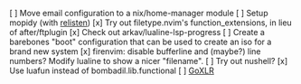 [ ] Move email configuration to a nix/home-manager module
[ ] Setup mopidy (with [relisten](relisten.net))
[x] Try out filetype.nvim's function_extensions, in lieu of after/ftplugin
[x] Check out arkav/lualine-lsp-progress
[ ] Create a barebones "boot" configuration that can be used to create an iso for a brand new system
[x] firenvim: disable bufferline and (maybe?) line numbers? Modify lualine to show a nicer "filename".
[ ] Try out nushell?
[x] Use luafun instead of bombadil.lib.functional
[ ] [GoXLR](https://github.com/GoXLR-on-Linux/GoXLR-Utility)
